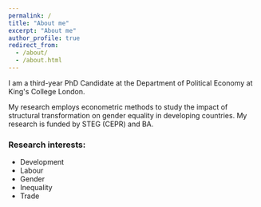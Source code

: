 ```yaml
---
permalink: /
title: "About me"
excerpt: "About me"
author_profile: true
redirect_from: 
  - /about/
  - /about.html
---
```


I am a third-year PhD Candidate at the Department of Political Economy at King's College London. 

My research employs econometric methods to study the impact of structural transformation on gender equality in developing countries. My research is funded by STEG (CEPR) and BA. 

### Research interests: 

* Development
* Labour
* Gender
* Inequality
* Trade
